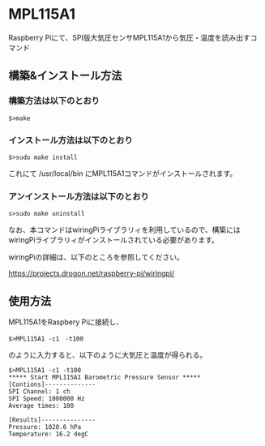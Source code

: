 MPL115A1
========

Raspberry Piにて、SPI版大気圧センサMPL115A1から気圧・温度を読み出すコマンド


構築&インストール方法
--------------------
### 構築方法は以下のとおり

`$>make`

### インストール方法は以下のとおり

`$>sudo make install`

これにて /usr/local/bin にMPL115A1コマンドがインストールされます。


### アンインストール方法は以下のとおり

`s>sudo make uninstall`

なお、本コマンドはwiringPiライブラリィを利用しているので、構築にはwiringPiライブラリィがインストールされている必要があります。

wiringPiの詳細は、以下のところを参照してください。

https://projects.drogon.net/raspberry-pi/wiringpi/

使用方法
--------
MPL115A1をRaspbery Piに接続し、

`$>MPL115A1 -c1　-t100`

のように入力すると、以下のように大気圧と温度が得られる。

    $>MPL115A1 -c1 -t100
    ***** Start MPL115A1 Barometric Pressure Sensor *****
    [Contions]--------------
    SPI Channel: 1 ch
    SPI Speed: 1000000 Hz
    Average times: 100
    
    [Results]---------------
    Pressure: 1020.6 hPa
    Temperature: 16.2 degC

